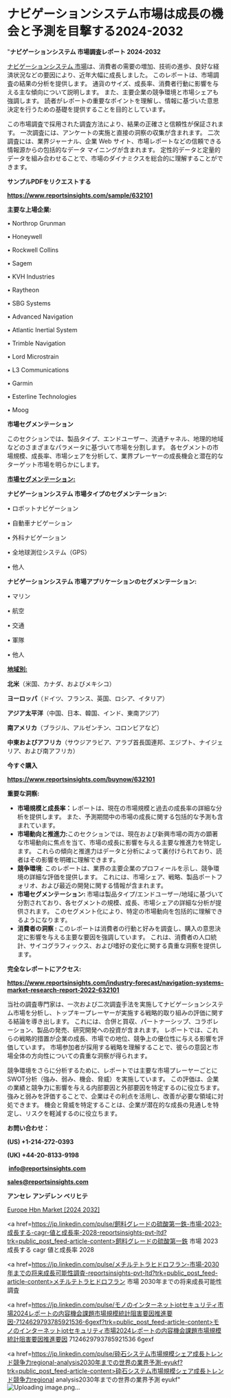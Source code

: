 # ナビゲーションシステム市場は成長の機会と予測を目撃する2024-2032

"<strong>ナビゲーションシステム 市場調査レポート 2024-2032</strong>

<a href=https://www.reportsinsights.com/sample/632101>ナビゲーションシステム 市場</a>は、消費者の需要の増加、技術の進歩、良好な経済状況などの要因により、近年大幅に成長しました。 このレポートは、市場調査の結果の分析を提供します。 通貨のサイズ、成長率、消費者行動に影響を与える主な傾向について説明します。 また、主要企業の競争環境と市場シェアも強調します。 読者がレポートの重要なポイントを理解し、情報に基づいた意思決定を行うための基礎を提供することを目的としています。

この市場調査で採用された調査方法により、結果の正確さと信頼性が保証されます。 一次調査には、アンケートの実施と直接の洞察の収集が含まれます。 二次調査には、業界ジャーナル、企業 Web サイト、市場レポートなどの信頼できる情報源からの包括的なデータ マイニングが含まれます。 定性的データと定量的データを組み合わせることで、市場のダイナミクスを総合的に理解することができます。

<strong><b>サンプルPDFをリクエストする</b></strong>

<a href=https://www.reportsinsights.com/sample/632101><strong><u>https://www.reportsinsights.com/sample/632101</u></strong></a>

<strong>主要な上場企業:</strong>

• Northrop Grunman

• Honeywell

• Rockwell Collins

• Sagem

• KVH Industries

• Raytheon

• SBG Systems

• Advanced Navigation

• Atlantic Inertial System

• Trimble Navigation

• Lord Microstrain

• L3 Communications

• Garmin

• Esterline Technologies

• Moog

<strong>市場セグメンテーション</strong>

このセクションでは、製品タイプ、エンドユーザー、流通チャネル、地理的地域などのさまざまなパラメータに基づいて市場を分割します。 各セグメントの市場規模、成長率、市場シェアを分析して、業界プレーヤーの成長機会と潜在的なターゲット市場を明らかにします。

<strong><u>市場セグメンテーション</u></strong><strong><u>:</u></strong>

<strong>ナビゲーションシステム 市場タイプのセグメンテーション:</strong>

• ロボットナビゲーション

• 自動車ナビゲーション

• 外科ナビゲーション

• 全地球測位システム（GPS）

• 他人

<strong>ナビゲーションシステム 市場アプリケーションのセグメンテーション:</strong>

• マリン

• 航空

• 交通

• 軍隊

• 他人

<strong><u>地域別</u></strong><strong><u>:</u></strong>

<strong>北米</strong>（米国、カナダ、およびメキシコ）

<strong>ヨーロッパ</strong>（ドイツ、フランス、英国、ロシア、イタリア）

<strong>アジア太平洋</strong>（中国、日本、韓国、インド、東南アジア）

<strong>南アメリカ</strong>（ブラジル、アルゼンチン、コロンビアなど）

<strong>中東およびアフリカ</strong>（サウジアラビア、アラブ首長国連邦、エジプト、ナイジェリア、および南アフリカ）

<strong>今すぐ購入</strong>

<a href=https://www.reportsinsights.com/buynow/632101><strong><u>https://www.reportsinsights.com/buynow/632101</u></strong></a>

<strong>重要な洞察:</strong>
<ul>
  <li><strong>市場規模と成長率：</strong>レポートは、現在の市場規模と過去の成長率の詳細な分析を提供します。 また、予測期間中の市場の成長に関する包括的な予測も含まれています。</li>
  <li><strong>市場動向と推進力:</strong>このセクションでは、現在および新興市場の両方の顕著な市場動向に焦点を当て、市場の成長に影響を与える主要な推進力を特定します。 これらの傾向と推進力はデータと分析によって裏付けられており、読者はその影響を明確に理解できます。</li>
  <li><strong>競争環境</strong>: このレポートは、業界の主要企業のプロフィールを示し、競争環境の詳細な評価を提供します。 これには、市場シェア、戦略、製品ポートフォリオ、および最近の開発に関する情報が含まれます。</li>
  <li><strong>市場セグメンテーション: </strong>市場は製品タイプ/エンドユーザー/地域に基づいて分割されており、各セグメントの規模、成長、市場シェアの詳細な分析が提供されます。 このセグメント化により、特定の市場動向を包括的に理解できるようになります。</li>
  <li><strong>消費者の洞察 : </strong>このレポートは消費者の行動と好みを調査し、購入の意思決定に影響を与える主要な要因を強調しています。 これは、消費者の人口統計、サイコグラフィックス、および嗜好の変化に関する貴重な洞察を提供します。</li>
</ul>
<strong>完全なレポートにアクセス:</strong>

<a href=https://www.reportsinsights.com/industry-forecast/navigation-systems-market-research-report-2022-632101><strong><u><b>https://www.reportsinsights.com/industry-forecast/navigation-systems-market-research-report-2022-632101</b></u></strong></a>

当社の調査専門家は、一次および二次調査手法を実施してナビゲーションシステム市場を分析し、トップキープレーヤーが実施する戦略的取り組みの評価に関する結論を導き出します。 これには、合併と買収、パートナーシップ、コラボレーション、製品の発売、研究開発への投資が含まれます。 レポートでは、これらの戦略的措置が企業の成長、市場での地位、競争上の優位性に与える影響を評価しています。 市場参加者が採用する戦略を理解することで、彼らの意図と市場全体の方向性についての貴重な洞察が得られます。

競争環境をさらに分析するために、レポートでは主要な市場プレーヤーごとにSWOT分析（強み、弱み、機会、脅威）を実施しています。 この評価は、企業の業績と競争力に影響を与える内部要因と外部要因を特定するのに役立ちます。 強みと弱みを評価することで、企業はその利点を活用し、改善が必要な領域に対処できます。 機会と脅威を特定することは、企業が潜在的な成長の見通しを特定し、リスクを軽減するのに役立ちます。

<strong>お問い合わせ：</strong>

<strong>(US) +1-214-272-0393</strong>

<strong>(UK) +44-20-8133-9198</strong>

<strong> </strong><a href=info@reportsinsights.com><strong><u>info@reportsinsights.com</u></strong></a>

<a href=sales@reportsinsights.com><strong><u>sales@reportsinsights.com</u></strong></a>

<strong>アンセレ アンデレン ベリヒテ</strong>

<a href=https://www.linkedin.com/pulse/europe-hbn-markets-emerging-trends-research-report-a7rnf/>Europe Hbn Market [2024 2032]</a>

<a href=https://jp.linkedin.com/pulse/飼料グレードの硫酸第一鉄-市場-2023-成長する-cagr-値と成長率-2028-reportsinsights-pvt-ltd?trk=public_post_feed-article-content>飼料グレードの硫酸第一鉄 市場 2023 成長する cagr 値と成長率 2028</a>

<a href=https://jp.linkedin.com/pulse/メチルテトラヒドロフラン-市場-2030年までの将来成長可能性調査-reportsinsights-pvt-ltd?trk=public_post_feed-article-content>メチルテトラヒドロフラン 市場 2030年までの将来成長可能性調査</a>

<a href=https://jp.linkedin.com/pulse/モノのインターネットiotセキュリティ市場2024レポートの内容機会課題市場規模統計阻害要因推進要因-7124629793785921536-6gexf?trk=public_post_feed-article-content>モノのインターネットiotセキュリティ市場2024レポートの内容機会課題市場規模統計阻害要因推進要因 7124629793785921536 6gexf</a>

<a href=https://jp.linkedin.com/pulse/砕石システム市場規模シェア成長トレンド競争力regional-analysis2030年までの世界の業界予測-eyukf?trk=public_post_feed-article-content>砕石システム市場規模シェア成長トレンド競争力regional analysis2030年までの世界の業界予測 eyukf</a>"
![Uploading image.png…]()
